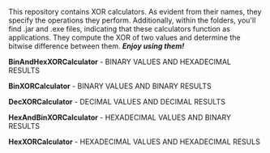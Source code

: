 This repository contains XOR calculators. As evident from their names, they specify the operations they perform. 
Additionally, within the folders, you'll find .jar and .exe files, indicating that these calculators function as applications. 
They compute the XOR of two values and determine the bitwise difference between them. 
**_Enjoy using them!_**

**BinAndHexXORCalculator** - BINARY VALUES AND HEXADECIMAL RESULTS 

**BinXORCalculator** - BINARY VALUES AND BINARY RESULTS 

**DecXORCalculator** - DECIMAL VALUES AND DECIMAL RESULTS 

**HexAndBinXORCalculator** - HEXADECIMAL VALUES AND BINARY RESULTS 

**HexXORCalculator** - HEXADECIMAL VALUES AND HEXADECIMAL RESULS 
